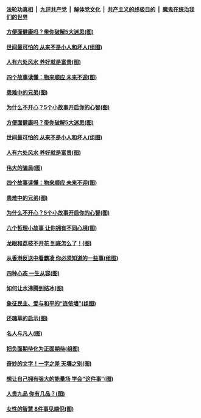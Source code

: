 ####  [法轮功真相](../../../../basic/blob/master/README.md?t=10011126) &nbsp;|&nbsp; [九评共产党](../../../../9ping.md/blob/master/README.md?t=10011126) &nbsp;|&nbsp; [解体党文化](../../../../jtdwh.md/blob/master/README.md?t=10011126)  &nbsp;|&nbsp; [共产主义的终极目的](../../../../gczydzjmd.md/blob/master/README.md?t=10011126) &nbsp;|&nbsp; [魔鬼在统治我们的世界](../../../../mgztzwmdsj.md/blob/master/README.md?t=10011126) 

#### [方便面健康吗？带你破解5大迷思(图)](../pages/p8/909001.md?t=10011126) 

#### [世间最可怕的 从来不是小人和坏人(组图)](../pages/p8/909014.md?t=10011126) 

#### [人有六处风水 养好就是富贵(图)](../pages/p8/908596.md?t=10011126) 

#### [四个故事读懂：物来顺应 未来不迎(图)](../pages/p8/908590.md?t=10011126) 

#### [患难中的兄弟(图)](../pages/p8/908413.md?t=10011126) 

#### [为什么不开心？5个小故事开启你的心智(图)](../pages/p8/908877.md?t=10011126) 

#### [方便面健康吗？带你破解5大迷思(图)](../pages/p8/909001.md?t=10011126) 

#### [世间最可怕的 从来不是小人和坏人(组图)](../pages/p8/909014.md?t=10011126) 

#### [人有六处风水 养好就是富贵(图)](../pages/p8/908596.md?t=10011126) 

#### [伟大的骗局(图)](../pages/p8/908629.md?t=10011126) 

#### [四个故事读懂：物来顺应 未来不迎(图)](../pages/p8/908590.md?t=10011126) 

#### [患难中的兄弟(图)](../pages/p8/908413.md?t=10011126) 

#### [为什么不开心？5个小故事开启你的心智(图)](../pages/p8/908877.md?t=10011126) 

#### [六个哲理小故事 让你拥有不同心境(图)](../pages/p8/908622.md?t=10011126) 

#### [龙眼和荔枝不开花 到底怎么了！(图)](../pages/p8/908888.md?t=10011126) 

#### [从香港反送中看霸凌 你必须知道的一些事(组图)](../pages/p8/908799.md?t=10011126) 

#### [四种心态 一生从容(图)](../pages/p8/908587.md?t=10011126) 

#### [如何让水沸腾到结冰(图)](../pages/p8/908405.md?t=10011126) 

#### [象征民主、爱与和平的“连侬墙”(组图)](../pages/p8/908723.md?t=10011126) 

#### [还魂草的启示(图)](../pages/p8/908402.md?t=10011126) 

#### [名人与凡人(图)](../pages/p8/908393.md?t=10011126) 

#### [把负面期待化为正面期待(组图)](../pages/p8/908661.md?t=10011126) 

#### [奇妙的文字！一字之差 天壤之别(图)](../pages/p8/908586.md?t=10011126) 

#### [想让自己拥有强大的能量场 学会“这件事”(图)](../pages/p8/908660.md?t=10011126) 

#### [人贵九品 你有几品？(图)](../pages/p8/907875.md?t=10011126) 

#### [女性的智慧 8件事见端倪(图)](../pages/p8/908381.md?t=10011126) 

